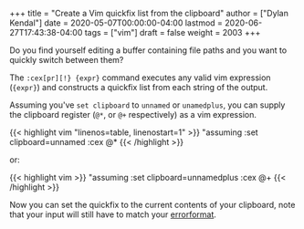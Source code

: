+++
title = "Create a Vim quickfix list from the clipboard"
author = ["Dylan Kendal"]
date = 2020-05-07T00:00:00-04:00
lastmod = 2020-06-27T17:43:38-04:00
tags = ["vim"]
draft = false
weight = 2003
+++

Do you find yourself editing a buffer containing file paths and you
want to quickly switch between them?

The `:cex[pr][!} {expr}` command executes any valid vim expression
(`{expr}`) and constructs a quickfix list from each string of the output.

Assuming you've `set clipboard` to `unnamed` or `unamedplus`, you
can supply the clipboard register (`@*`, or `@+` respectively) as a
vim expression.

{{< highlight vim "linenos=table, linenostart=1" >}}
"assuming :set clipboard=unnamed
:cex @*
{{< /highlight >}}

or:

{{< highlight vim >}}
"assuming :set clipboard=unnamedplus
:cex @+
{{< /highlight >}}

Now you can set the quickfix to the current contents of your
clipboard, note that your input will still have to match your [errorformat](https://neovim.io/doc/user/options.html#'errorformat').

<div class="block"><script id="asciicast-SHFPgdNJTVOH9j8RkSyQpQ2uz" src="https://asciinema.org/a/SHFPgdNJTVOH9j8RkSyQpQ2uz.js" async></script></div>